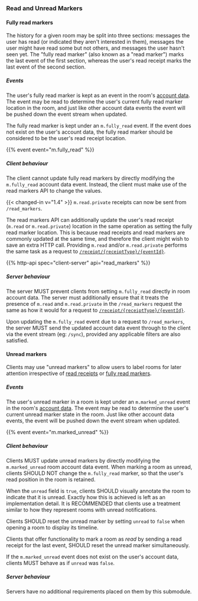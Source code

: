 ### Read and Unread Markers

#### Fully read markers

The history for a given room may be split into three sections: messages
the user has read (or indicated they aren't interested in them),
messages the user might have read some but not others, and messages the
user hasn't seen yet. The "fully read marker" (also known as a "read
marker") marks the last event of the first section, whereas the user's
read receipt marks the last event of the second section.

##### Events

The user's fully read marker is kept as an event in the room's [account
data](#client-config). The event may be read to determine the user's
current fully read marker location in the room, and just like other
account data events the event will be pushed down the event stream when
updated.

The fully read marker is kept under an `m.fully_read` event. If the
event does not exist on the user's account data, the fully read marker
should be considered to be the user's read receipt location.

{{% event event="m.fully_read" %}}

##### Client behaviour

The client cannot update fully read markers by directly modifying the
`m.fully_read` account data event. Instead, the client must make use of
the read markers API to change the values.

{{< changed-in v="1.4" >}} `m.read.private` receipts can now be sent from
`/read_markers`.

The read markers API can additionally update the user's read receipt
(`m.read` or `m.read.private`) location in the same operation as setting
the fully read marker location. This is because read receipts and read
markers are commonly updated at the same time, and therefore the client
might wish to save an extra HTTP call. Providing `m.read` and/or
`m.read.private` performs the same task as a request to
[`/receipt/{receiptType}/{eventId}`](#post_matrixclientv3roomsroomidreceiptreceipttypeeventid).

{{% http-api spec="client-server" api="read_markers" %}}

##### Server behaviour

The server MUST prevent clients from setting `m.fully_read` directly in
room account data. The server must additionally ensure that it treats
the presence of `m.read` and `m.read.private` in the `/read_markers`
request the same as how it would for a request to
[`/receipt/{receiptType}/{eventId}`](#post_matrixclientv3roomsroomidreceiptreceipttypeeventid).

Upon updating the `m.fully_read` event due to a request to
`/read_markers`, the server MUST send the updated account data event
through to the client via the event stream (eg: `/sync`), provided any
applicable filters are also satisfied.

#### Unread markers

Clients may use "unread markers" to allow users to label rooms for later
attention irrespective of [read receipts](#receipts) or
[fully read markers](#fully-read-markers).

##### Events

The user's unread marker in a room is kept under an `m.marked_unread`
event in the room's [account data](#client-config). The event may be read
to determine the user's current unread marker state in the room. Just
like other account data events, the event will be pushed down the event
stream when updated.

{{% event event="m.marked_unread" %}}

##### Client behaviour

Clients MUST update unread markers by directly modifying the `m.marked_unread`
room account data event. When marking a room as unread, clients SHOULD NOT change
the `m.fully_read` marker, so that the user's read position in the room is
retained.

When the `unread` field is `true`, clients SHOULD visually annotate the room
to indicate that it is unread. Exactly how this is achieved is left as an
implementation detail. It is RECOMMENDED that clients use a treatment similar
to how they represent rooms with unread notifications.

Clients SHOULD reset the unread marker by setting `unread` to `false` when
opening a room to display its timeline.

Clients that offer functionality to mark a room as _read_ by sending a read
receipt for the last event, SHOULD reset the unread marker simultaneously.

If the `m.marked_unread` event does not exist on the user's account data,
clients MUST behave as if `unread` was `false`.

##### Server behaviour

Servers have no additional requirements placed on them by this submodule.
